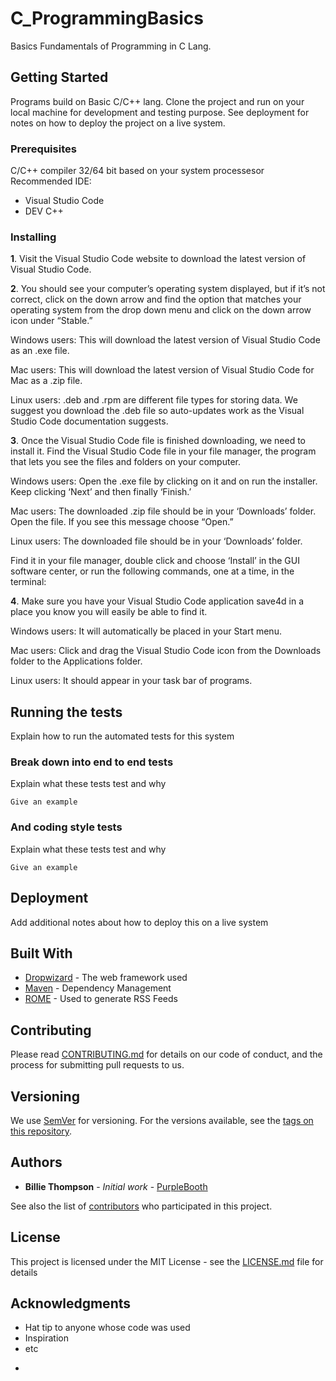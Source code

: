 # C_ProgrammingBasics
 Basics Fundamentals of Programming in C Lang.
 

## Getting Started

Programs build on Basic C/C++ lang. Clone the project and run on your local machine for development and testing purpose. See deployment for notes on how to deploy the project on a live system.

### Prerequisites

C/C++ compiler 32/64 bit based on your system processesor
Recommended IDE:
* Visual Studio Code
* DEV C++

### Installing
**1**. Visit the Visual Studio Code website to download the latest version of Visual Studio Code.


**2**. You should see your computer’s operating system displayed, but if it’s not correct, click on the down arrow and find the option that matches your operating system from the drop down menu and click on the down arrow icon under “Stable.”

Windows users: This will download the latest version of Visual Studio Code as an .exe file.

Mac users: This will download the latest version of Visual Studio Code for Mac as a .zip file.

Linux users: .deb and .rpm are different file types for storing data. We suggest you download the .deb file so auto-updates work as the Visual Studio Code documentation suggests.

**3**. Once the Visual Studio Code file is finished downloading, we need to install it. Find the Visual Studio Code file in your file manager, the program that lets you see the files and folders on your computer.

Windows users: Open the .exe file by clicking on it and on run the installer. Keep clicking ‘Next’ and then finally ‘Finish.’

Mac users: The downloaded .zip file should be in your ‘Downloads’ folder. Open the file. If you see this message choose “Open.”

Linux users: The downloaded file should be in your ‘Downloads’ folder.

Find it in your file manager, double click and choose ‘Install’ in the GUI software center, or run the following commands, one at a time, in the terminal:

**4**. Make sure you have your Visual Studio Code application save4d in a place you know you will easily be able to find it.

Windows users: It will automatically be placed in your Start menu.

Mac users: Click and drag the Visual Studio Code icon from the Downloads folder to the Applications folder.

Linux users: It should appear in your task bar of programs.

## Running the tests

Explain how to run the automated tests for this system

### Break down into end to end tests

Explain what these tests test and why

```
Give an example
```

### And coding style tests

Explain what these tests test and why

```
Give an example
```

## Deployment

Add additional notes about how to deploy this on a live system

## Built With

* [Dropwizard](http://www.dropwizard.io/1.0.2/docs/) - The web framework used
* [Maven](https://maven.apache.org/) - Dependency Management
* [ROME](https://rometools.github.io/rome/) - Used to generate RSS Feeds

## Contributing

Please read [CONTRIBUTING.md](https://gist.github.com/PurpleBooth/b24679402957c63ec426) for details on our code of conduct, and the process for submitting pull requests to us.

## Versioning

We use [SemVer](http://semver.org/) for versioning. For the versions available, see the [tags on this repository](https://github.com/your/project/tags). 

## Authors

* **Billie Thompson** - *Initial work* - [PurpleBooth](https://github.com/PurpleBooth)

See also the list of [contributors](https://github.com/your/project/contributors) who participated in this project.

## License

This project is licensed under the MIT License - see the [LICENSE.md](LICENSE.md) file for details

## Acknowledgments

* Hat tip to anyone whose code was used
* Inspiration
* etc

+

